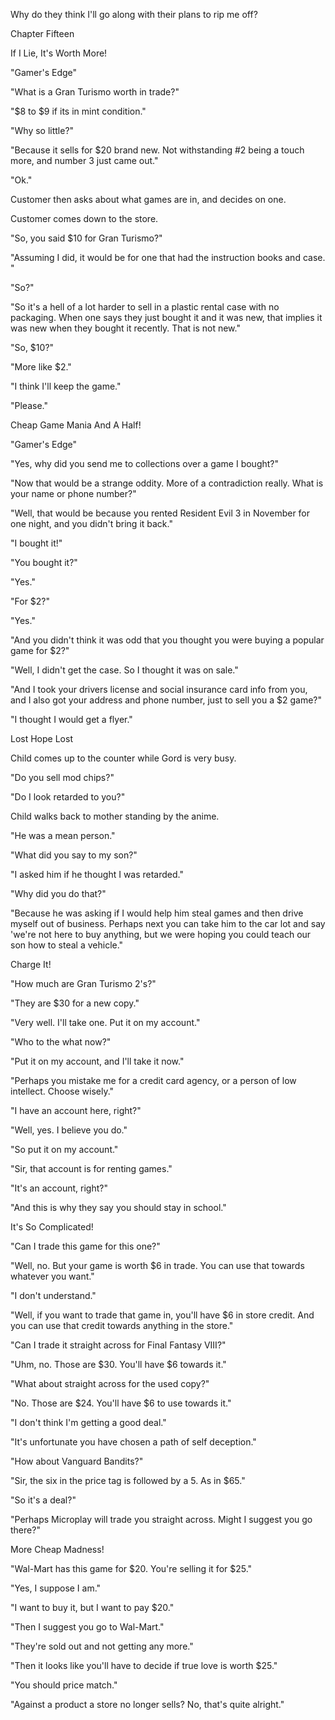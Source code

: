 
 

 

 

 

 

 

 

 

 

 




Why do they think I'll go along with their plans to rip me off?













Chapter Fifteen


If I Lie, It's Worth More!

<Ring>

"Gamer's Edge"

"What is a Gran Turismo worth in trade?"

"$8 to $9 if its in mint condition."

"Why so little?"

"Because it sells for $20 brand new.  Not withstanding #2 being a touch more, and number 3 just came out."

"Ok."

Customer then asks about what games are in, and decides on one.

Customer comes down to the store.

"So, you said $10 for Gran Turismo?"

"Assuming I did, it would be for one that had the instruction books and case. "

"So?"

"So it's a hell of a lot harder to sell in a plastic rental case with no packaging.  When one says they just bought it and it was new, that implies it was new when they bought it recently.  That is not new."

"So, $10?"

"More like $2."

"I think I'll keep the game."

"Please."


Cheap Game Mania And A Half!

<ring>

"Gamer's Edge"

"Yes, why did you send me to collections over a game I bought?"

"Now that would be a strange oddity.  More of a contradiction really.  What is your name or phone number?"

<Gord checks the computer>

"Well, that would be because you rented Resident Evil 3 in November for one night, and you didn't bring it back."

"I bought it!"

"You bought it?"

"Yes."

"For $2?"

"Yes."

"And you didn't think it was odd that you thought you were buying a popular game for $2?"

"Well, I didn't get the case.  So I thought it was on sale."

"And I took your drivers license and social insurance card info from you, and I also got your address and phone number, just to sell you a $2 game?"

"I thought I would get a flyer."

Lost Hope Lost

Child comes up to the counter while Gord is very busy.

"Do you sell mod chips?"

"Do I look retarded to you?"

Child walks back to mother standing by the anime.

"He was a mean person."

"What did you say to my son?"

"I asked him if he thought I was retarded."

"Why did you do that?"

"Because he was asking if I would help him steal games and then drive myself out of business.  Perhaps next you can take him to the car lot and say 'we're not here to buy anything, but we were hoping you could teach our son how to steal a vehicle."


Charge It!

"How much are Gran Turismo 2's?"

"They are $30 for a new copy."

"Very well.  I'll take one.  Put it on my account."

"Who to the what now?"

"Put it on my account, and I'll take it now."

"Perhaps you mistake me for a credit card agency, or a person of low intellect.  Choose wisely."

"I have an account here, right?"

"Well, yes.  I believe you do."

"So put it on my account."

"Sir, that account is for renting games."

"It's an account, right?"

"And this is why they say you should stay in school."

It's So Complicated!

"Can I trade this game for this one?"

"Well, no.  But your game is worth $6 in trade.  You can use that towards whatever you want."

"I don't understand."

"Well, if you want to trade that game in, you'll have $6 in store credit.  And you can use that credit towards anything in the store."

"Can I trade it straight across for Final Fantasy VIII?"

"Uhm, no.  Those are $30.  You'll have $6 towards it."

"What about straight across for the used copy?"

"No.  Those are $24.  You'll have $6 to use towards it."

"I don't think I'm getting a good deal."

"It's unfortunate you have chosen a path of self deception."

"How about Vanguard Bandits?"

"Sir, the six in the price tag is followed by a 5.  As in $65."

"So it's a deal?"

"Perhaps Microplay will trade you straight across.  Might I suggest you go there?"

 

More Cheap Madness!

"Wal-Mart has this game for $20.  You're selling it for $25."

"Yes, I suppose I am."

"I want to buy it, but I want to pay $20."

"Then I suggest you go to Wal-Mart."

"They're sold out and not getting any more."

"Then it looks like you'll have to decide if true love is worth $25."

"You should price match."

"Against a product a store no longer sells?  No, that's quite alright."

 
 